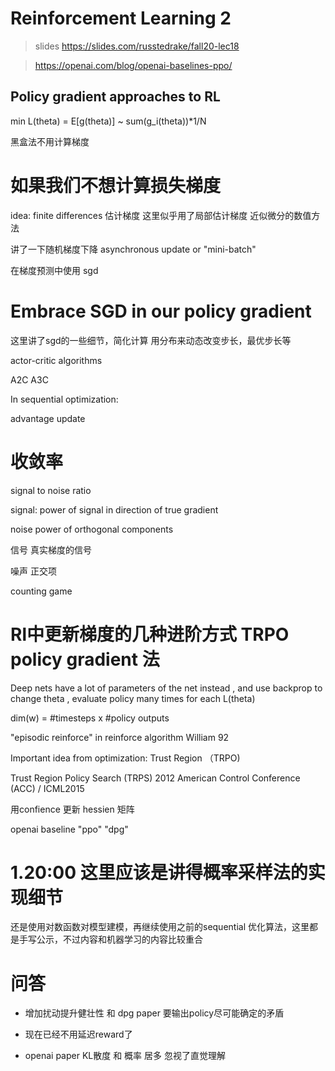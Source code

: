 # Reinforcement Learning 2

> slides https://slides.com/russtedrake/fall20-lec18

>https://openai.com/blog/openai-baselines-ppo/

## Policy gradient approaches to RL

min L(theta) = E[g(theta)] ~ sum(g_i(theta))*1/N

黑盒法不用计算梯度

# 如果我们不想计算损失梯度

idea: finite differences 估计梯度 这里似乎用了局部估计梯度 近似微分的数值方法

讲了一下随机梯度下降 asynchronous update or "mini-batch"

在梯度预测中使用 sgd

# Embrace SGD in our policy gradient

这里讲了sgd的一些细节，简化计算 用分布来动态改变步长，最优步长等

actor-critic algorithms

A2C  A3C

In sequential optimization: 

advantage update

# 收敛率
signal to noise ratio 

signal: power of signal in direction of true gradient

noise power of orthogonal components

信号 真实梯度的信号

噪声 正交项

counting game

# Rl中更新梯度的几种进阶方式 TRPO policy gradient 法

Deep nets have a lot of parameters of the net instead , and use backprop to change theta  , evaluate policy many times for each L(theta)

dim(w) = #timesteps x #policy outputs

"episodic reinforce" in reinforce algorithm William 92

Important idea from optimization: Trust Region （TRPO)

Trust Region Policy Search (TRPS) 2012 American Control Conference (ACC) / ICML2015 

用confience 更新 hessien 矩阵

openai baseline "ppo" "dpg"

# 1.20:00 这里应该是讲得概率采样法的实现细节

还是使用对数函数对模型建模，再继续使用之前的sequential 优化算法，这里都是手写公示，不过内容和机器学习的内容比较重合

# 问答
- 增加扰动提升健壮性 和 dpg paper 要输出policy尽可能确定的矛盾

- 现在已经不用延迟reward了

- openai paper  KL散度 和 概率 居多 忽视了直觉理解
